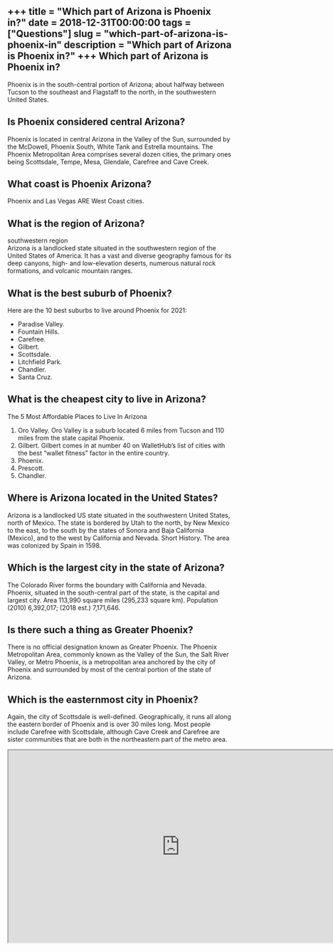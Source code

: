 +++
title = "Which part of Arizona is Phoenix in?"
date = 2018-12-31T00:00:00
tags = ["Questions"]
slug = "which-part-of-arizona-is-phoenix-in"
description = "Which part of Arizona is Phoenix in?"
+++
Which part of Arizona is Phoenix in?
------------------------------------

Phoenix is in the south-central portion of Arizona; about halfway between Tucson to the southeast and Flagstaff to the north, in the southwestern United States.

Is Phoenix considered central Arizona?
--------------------------------------

Phoenix is located in central Arizona in the Valley of the Sun, surrounded by the McDowell, Phoenix South, White Tank and Estrella mountains. The Phoenix Metropolitan Area comprises several dozen cities, the primary ones being Scottsdale, Tempe, Mesa, Glendale, Carefree and Cave Creek.

What coast is Phoenix Arizona?
------------------------------

Phoenix and Las Vegas ARE West Coast cities.

What is the region of Arizona?
------------------------------

southwestern region  
Arizona is a landlocked state situated in the southwestern region of the United States of America. It has a vast and diverse geography famous for its deep canyons, high- and low-elevation deserts, numerous natural rock formations, and volcanic mountain ranges.

What is the best suburb of Phoenix?
-----------------------------------

Here are the 10 best suburbs to live around Phoenix for 2021:

- Paradise Valley.
- Fountain Hills.
- Carefree.
- Gilbert.
- Scottsdale.
- Litchfield Park.
- Chandler.
- Santa Cruz.

What is the cheapest city to live in Arizona?
---------------------------------------------

The 5 Most Affordable Places to Live In Arizona

1. Oro Valley. Oro Valley is a suburb located 6 miles from Tucson and 110 miles from the state capital Phoenix.
2. Gilbert. Gilbert comes in at number 40 on WalletHub’s list of cities with the best “wallet fitness” factor in the entire country.
3. Phoenix.
4. Prescott.
5. Chandler.

Where is Arizona located in the United States?
----------------------------------------------

Arizona is a landlocked US state situated in the southwestern United States, north of Mexico. The state is bordered by Utah to the north, by New Mexico to the east, to the south by the states of Sonora and Baja California (Mexico), and to the west by California and Nevada. Short History. The area was colonized by Spain in 1598.

Which is the largest city in the state of Arizona?
--------------------------------------------------

The Colorado River forms the boundary with California and Nevada. Phoenix, situated in the south-central part of the state, is the capital and largest city. Area 113,990 square miles (295,233 square km). Population (2010) 6,392,017; (2018 est.) 7,171,646.

Is there such a thing as Greater Phoenix?
-----------------------------------------

There is no official designation known as Greater Phoenix. The Phoenix Metropolitan Area, commonly known as the Valley of the Sun, the Salt River Valley, or Metro Phoenix, is a metropolitan area anchored by the city of Phoenix and surrounded by most of the central portion of the state of Arizona.

Which is the easternmost city in Phoenix?
-----------------------------------------

Again, the city of Scottsdale is well-defined. Geographically, it runs all along the eastern border of Phoenix and is over 30 miles long. Most people include Carefree with Scottsdale, although Cave Creek and Carefree are sister communities that are both in the northeastern part of the metro area.

<iframe allow="accelerometer; autoplay; clipboard-write; encrypted-media; gyroscope; picture-in-picture" allowfullscreen="" class="__youtube_prefs__  epyt-is-override  no-lazyload" data-no-lazy="1" data-origheight="433" data-origwidth="770" data-skipgform_ajax_framebjll="" height="433" id="_ytid_79613" loading="lazy" src="https://www.youtube.com/embed/OcwkntWgkEA?enablejsapi=1&autoplay=0&cc_load_policy=0&cc_lang_pref=&iv_load_policy=1&loop=0&modestbranding=0&rel=1&fs=1&playsinline=0&autohide=2&theme=dark&color=red&controls=1&" title="YouTube player" width="770"></iframe>